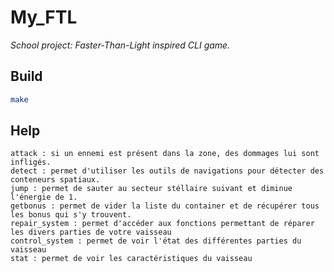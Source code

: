 # My_FTL

_School project: Faster-Than-Light inspired CLI game._


## Build

```bash
make
```

## Help

    attack : si un ennemi est présent dans la zone, des dommages lui sont infligés.
    detect : permet d'utiliser les outils de navigations pour détecter des conteneurs spatiaux.
    jump : permet de sauter au secteur stéllaire suivant et diminue l'énergie de 1.
    getbonus : permet de vider la liste du container et de récupérer tous les bonus qui s'y trouvent.
    repair_system : permet d'accéder aux fonctions permettant de réparer les divers parties de votre vaisseau
    control_system : permet de voir l'état des différentes parties du vaisseau
    stat : permet de voir les caractéristiques du vaisseau

